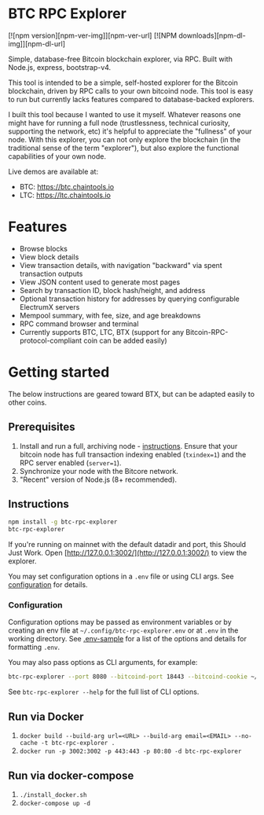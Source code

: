 # BTC RPC Explorer

[![npm version][npm-ver-img]][npm-ver-url] [![NPM downloads][npm-dl-img]][npm-dl-url]


Simple, database-free Bitcoin blockchain explorer, via RPC. Built with Node.js, express, bootstrap-v4.

This tool is intended to be a simple, self-hosted explorer for the Bitcoin blockchain, driven by RPC calls to your own bitcoind node. This tool is easy to run but currently lacks features compared to database-backed explorers.

I built this tool because I wanted to use it myself. Whatever reasons one might have for running a full node (trustlessness, technical curiosity, supporting the network, etc) it's helpful to appreciate the "fullness" of your node. With this explorer, you can not only explore the blockchain (in the traditional sense of the term "explorer"), but also explore the functional capabilities of your own node.

Live demos are available at:

* BTC: https://btc.chaintools.io
* LTC: https://ltc.chaintools.io

# Features

* Browse blocks
* View block details
* View transaction details, with navigation "backward" via spent transaction outputs
* View JSON content used to generate most pages
* Search by transaction ID, block hash/height, and address
* Optional transaction history for addresses by querying configurable ElectrumX servers
* Mempool summary, with fee, size, and age breakdowns
* RPC command browser and terminal
* Currently supports BTC, LTC, BTX (support for any Bitcoin-RPC-protocol-compliant coin can be added easily)

# Getting started

The below instructions are geared toward BTX, but can be adapted easily to other coins.

## Prerequisites

1. Install and run a full, archiving node - [instructions](https://bitcoin.org/en/full-node). Ensure that your bitcoin node has full transaction indexing enabled (`txindex=1`) and the RPC server enabled (`server=1`).
2. Synchronize your node with the Bitcore network.
3. "Recent" version of Node.js (8+ recommended).

## Instructions

```bash
npm install -g btc-rpc-explorer
btc-rpc-explorer
```

If you're running on mainnet with the default datadir and port, this Should Just Work.
Open [http://127.0.0.1:3002/](http://127.0.0.1:3002/) to view the explorer.

You may set configuration options in a `.env` file or using CLI args.
See [configuration](#configuration) for details.

### Configuration

Configuration options may be passed as environment variables
or by creating an env file at `~/.config/btc-rpc-explorer.env`
or at `.env` in the working directory.
See [.env-sample](.env-sample) for a list of the options and details for formatting `.env`.

You may also pass options as CLI arguments, for example:

```bash
btc-rpc-explorer --port 8080 --bitcoind-port 18443 --bitcoind-cookie ~/.bitcoin/regtest/.cookie
```

See `btc-rpc-explorer --help` for the full list of CLI options.

## Run via Docker

1. `docker build --build-arg url=<URL> --build-arg email=<EMAIL> --no-cache -t btc-rpc-explorer .`
2. `docker run -p 3002:3002 -p 443:443 -p 80:80 -d btc-rpc-explorer`

## Run via docker-compose

1. `./install_docker.sh`
2. `docker-compose up -d`
